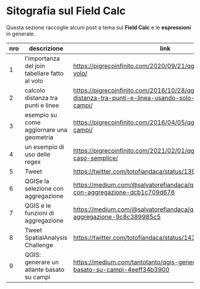# Sitografia sul Field Calc

Questa sezione raccoglie alcuni post a tema sul **Field Calc** e le **espressioni** in generale.

nro | descrizione                                    | link
----|------------------------------------------------|-----------------------------------------------------------------
1   | l'importanza del join tabellare fatto al volo  | <https://pigrecoinfinito.com/2020/09/21/qgis-join-tabellare-al-volo/>
2   | calcolo distanza tra punti e linee             | <https://pigrecoinfinito.com/2016/10/28/qgis-calcolare-distanza-tra-punti-e-linea-usando-solo-il-calcolatore-di-campi/>
3   | esempio su come aggiornare una geometria       | <https://pigrecoinfinito.com/2016/04/05/qgis-calcolatore-di-campi/>
4   | un esempio di uso delle regex                  | <https://pigrecoinfinito.com/2021/02/01/qgis-e-le-regex-un-caso-semplice/>
5   | Tweet                                          | <https://twitter.com/totofiandaca/status/1393927693855510533>
6   | QGISe la selezione con aggregazione            | <https://medium.com/@salvatorefiandaca/qgis-e-la-selezione-con-aggregazione-dcb1c709d676>
7   | QGIS e le funzioni di aggregazione             | <https://medium.com/@salvatorefiandaca/qgis-3-0-funzioni-di-aggregazione-9c8c389985c5>
8   | Tweet SpatialAnalysis Challenge                | <https://twitter.com/totofiandaca/status/1430108211068219416>
9   | QGIS: generare un atlante basato su campi      | <https://medium.com/tantotanto/qgis-generare-un-atlante-basato-su-campi-4eeff34b3900>